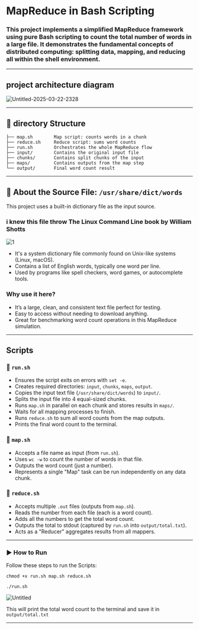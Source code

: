# MapReduce in Bash Scripting

### This project implements a simplified MapReduce framework using pure Bash scripting to count the total number of words in a large file. It demonstrates the fundamental concepts of distributed computing: splitting data, mapping, and reducing all within the shell environment. ###
---

## project architecture diagram


![Untitled-2025-03-22-2328](https://github.com/user-attachments/assets/b80c9808-cef6-41d8-ab56-a9bf6ef292ad)

---

## 📁 directory Structure
```
├── map.sh        Map script: counts words in a chunk   
├── reduce.sh     Reduce script: sums word counts   
├── run.sh        Orchestrates the whole MapReduce flow
├── input/        Contains the original input file    
├── chunks/       Contains split chunks of the input   
├── maps/         Contains outputs from the map step    
└── output/       Final word count result
```
---
## 📁 About the Source File: `/usr/share/dict/words`
This project uses a built-in dictionary file as the input source.
### i knew this file throw The Linux Command Line book by William Shotts  
![1](https://github.com/user-attachments/assets/b31706e6-77c9-4491-b35b-0f4826910187)

- It's a system dictionary file commonly found on Unix-like systems (Linux, macOS).
- Contains a list of English words, typically one word per line.
- Used by programs like spell checkers, word games, or autocomplete tools.
### Why use it here?
- It’s a large, clean, and consistent text file perfect for testing.
- Easy to access without needing to download anything.
- Great for benchmarking word count operations in this MapReduce simulation.

---
## Scripts

###   📄 `run.sh`


-  Ensures the script exits on errors with `set -e`.
-  Creates required directories: `input`, `chunks`, `maps`, `output`.
-  Copies the input text file (`/usr/share/dict/words`) to `input/`.
-  Splits the input file into 4 equal-sized chunks.
-  Runs `map.sh` in parallel on each chunk and stores results in `maps/`.
-  Waits for all mapping processes to finish.
-  Runs `reduce.sh` to sum all word counts from the map outputs.
-  Prints the final word count to the terminal.

###  📄 `map.sh`

-  Accepts a file name as input (from `run.sh`).
-  Uses `wc -w` to count the number of words in that file.
-  Outputs the word count (just a number).
-  Represents a single "Map" task can be run independently on any data chunk.

###  📄 `reduce.sh`

-  Accepts multiple `.out` files (outputs from `map.sh`).
-  Reads the number from each file (each is a word count).
-  Adds all the numbers to get the total word count.
-  Outputs the total to stdout (captured by `run.sh` into `output/total.txt`).
-  Acts as a "Reducer" aggregates results from all mappers.

---
### ▶️ How to Run
Follow these steps to run the Scripts:
```
chmod +x run.sh map.sh reduce.sh

./run.sh
```
![Untitled](https://github.com/user-attachments/assets/7aad4e97-dc71-43f0-a3b3-f3fd629faa44)

This will print the total word count to the terminal and save it in `output/total.txt`

---
